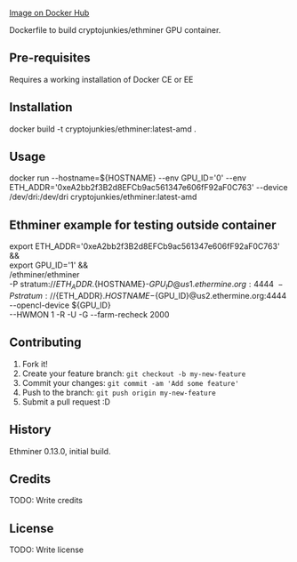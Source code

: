 [Image on Docker Hub](https://hub.docker.com/r/cryptojunkies/ethminer/)

Dockerfile to build cryptojunkies/ethminer GPU container.

## Pre-requisites

Requires a working installation of Docker CE or EE

## Installation

docker build -t cryptojunkies/ethminer:latest-amd .

## Usage

docker run --hostname=${HOSTNAME} --env GPU_ID='0' --env ETH_ADDR='0xeA2bb2f3B2d8EFCb9ac561347e606fF92aF0C763' --device /dev/dri:/dev/dri cryptojunkies/ethminer:latest-amd

## Ethminer example for testing outside container
export ETH_ADDR='0xeA2bb2f3B2d8EFCb9ac561347e606fF92aF0C763' &&\
export  GPU_ID='1' &&\
/ethminer/ethminer \
  -P stratum://${ETH_ADDR}.${HOSTNAME}-${GPU_ID}@us1.ethermine.org:4444 \
  -P stratum://${ETH_ADDR}.${HOSTNAME}-${GPU_ID}@us2.ethermine.org:4444 \
  --opencl-device ${GPU_ID} \
  --HWMON 1 -R -U -G --farm-recheck 2000


## Contributing

1. Fork it!
2. Create your feature branch: `git checkout -b my-new-feature`
3. Commit your changes: `git commit -am 'Add some feature'`
4. Push to the branch: `git push origin my-new-feature`
5. Submit a pull request :D

## History

Ethminer 0.13.0, initial build.

## Credits

TODO: Write credits

## License

TODO: Write license